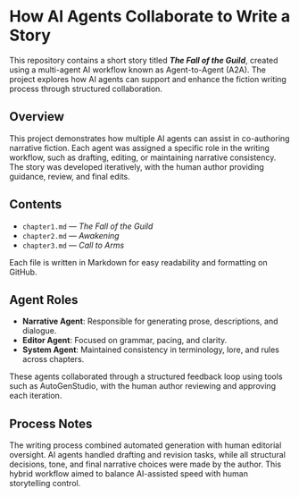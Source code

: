 # How AI Agents Collaborate to Write a Story

This repository contains a short story titled **_The Fall of the Guild_**, created using a multi-agent AI workflow known as Agent-to-Agent (A2A). The project explores how AI agents can support and enhance the fiction writing process through structured collaboration.

## Overview

This project demonstrates how multiple AI agents can assist in co-authoring narrative fiction. Each agent was assigned a specific role in the writing workflow, such as drafting, editing, or maintaining narrative consistency. The story was developed iteratively, with the human author providing guidance, review, and final edits.

## Contents

- `chapter1.md` — _The Fall of the Guild_  
- `chapter2.md` — _Awakening_  
- `chapter3.md` — _Call to Arms_  

Each file is written in Markdown for easy readability and formatting on GitHub.

## Agent Roles

- **Narrative Agent**: Responsible for generating prose, descriptions, and dialogue.
- **Editor Agent**: Focused on grammar, pacing, and clarity.  
- **System Agent**: Maintained consistency in terminology, lore, and rules across chapters.

These agents collaborated through a structured feedback loop using tools such as AutoGenStudio, with the human author reviewing and approving each iteration.

## Process Notes

The writing process combined automated generation with human editorial oversight. AI agents handled drafting and revision tasks, while all structural decisions, tone, and final narrative choices were made by the author. This hybrid workflow aimed to balance AI-assisted speed with human storytelling control.
